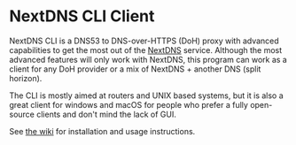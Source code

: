 # NextDNS CLI Client

NextDNS CLI is a DNS53 to DNS-over-HTTPS (DoH) proxy with advanced capabilities to get the most out of the [NextDNS](https://nextdns.io) service. Although the most advanced features will only work with NextDNS, this program can work as a client for any DoH provider or a mix of NextDNS + another DNS (split horizon).

The CLI is mostly aimed at routers and UNIX based systems, but it is also a great client for windows and macOS for people who prefer a fully open-source clients and don't mind the lack of GUI.

See [the wiki](https://github.com/nextdns/nextdns/wiki) for installation and usage instructions.
